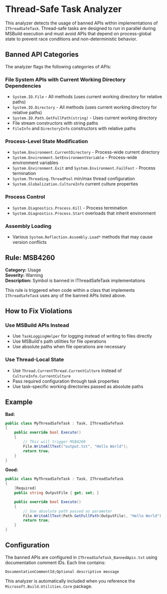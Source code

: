 # Thread-Safe Task Analyzer

This analyzer detects the usage of banned APIs within implementations of `IThreadSafeTask`. Thread-safe tasks are designed to run in parallel during MSBuild execution and must avoid APIs that depend on process-global state to prevent race conditions and non-deterministic behavior.

## Banned API Categories

The analyzer flags the following categories of APIs:

### File System APIs with Current Working Directory Dependencies

- `System.IO.File` - All methods (uses current working directory for relative paths)
- `System.IO.Directory` - All methods (uses current working directory for relative paths)
- `System.IO.Path.GetFullPath(string)` - Uses current working directory
- File stream constructors with string paths
- `FileInfo` and `DirectoryInfo` constructors with relative paths

### Process-Level State Modification

- `System.Environment.CurrentDirectory` - Process-wide current directory
- `System.Environment.SetEnvironmentVariable` - Process-wide environment variables
- `System.Environment.Exit` and `System.Environment.FailFast` - Process termination
- `System.Threading.ThreadPool` min/max thread configuration
- `System.Globalization.CultureInfo` current culture properties

### Process Control

- `System.Diagnostics.Process.Kill` - Process termination
- `System.Diagnostics.Process.Start` overloads that inherit environment

### Assembly Loading

- Various `System.Reflection.Assembly.Load*` methods that may cause version conflicts

## Rule: MSB4260

**Category:** Usage  
**Severity:** Warning  
**Description:** Symbol is banned in IThreadSafeTask implementations

This rule is triggered when code within a class that implements `IThreadSafeTask` uses any of the banned APIs listed above.

## How to Fix Violations

### Use MSBuild APIs Instead

- Use `TaskLoggingHelper` for logging instead of writing to files directly
- Use MSBuild's path utilities for file operations
- Use absolute paths when file operations are necessary

### Use Thread-Local State

- Use `Thread.CurrentThread.CurrentCulture` instead of `CultureInfo.CurrentCulture`
- Pass required configuration through task properties
- Use task-specific working directories passed as absolute paths

## Example

**Bad:**

```csharp
public class MyThreadSafeTask : Task, IThreadSafeTask
{
    public override bool Execute()
    {
        // This will trigger MSB4260
        File.WriteAllText("output.txt", "Hello World");
        return true;
    }
}
```

**Good:**

```csharp
public class MyThreadSafeTask : Task, IThreadSafeTask
{
    [Required]
    public string OutputFile { get; set; }

    public override bool Execute()
    {
        // Use absolute path passed as parameter
        File.WriteAllText(Path.GetFullPath(OutputFile), "Hello World");
        return true;
    }
}
```

## Configuration

The banned APIs are configured in `IThreadSafeTask_BannedApis.txt` using documentation comment IDs. Each line contains:

```text
DocumentationCommentId;Optional descriptive message
```

This analyzer is automatically included when you reference the `Microsoft.Build.Utilities.Core` package.
